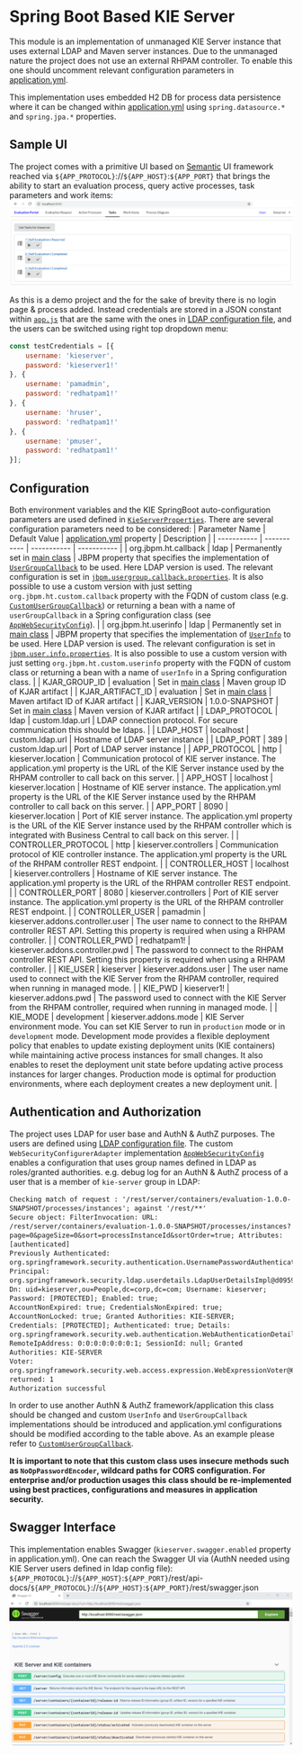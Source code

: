 # Spring Boot Based KIE Server
This module is an implementation of unmanaged KIE Server instance that uses external LDAP and Maven server instances. Due to the unmanaged nature the project does not use an external RHPAM controller. To enable this one should uncomment relevant configuration parameters in [application.yml](/evaluation-boot/src/main/resources/application.yml).

This implementation uses embedded H2 DB for process data persistence where it can be changed within [application.yml](/evaluation-boot/src/main/resources/application.yml) using `spring.datasource.*` and `spring.jpa.*` properties.

## Sample UI
The project comes with a primitive UI based on [Semantic](https://semantic-ui.com/) UI framework reached via `${APP_PROTOCOL}`://`${APP_HOST}`:`${APP_PORT}` that brings the ability to start an evaluation process, query active processes, task parameters and work items:
![UI](/doc/images/ui.png)

As this is a demo project and the for the sake of brevity there is no login page & process added. Instead credentials are stored in a JSON constant within [`app.js`](/evaluation-boot/src/main/resources/static/scripts/app.js) that are the same with the ones in [LDAP configuration file](https://github.com/selcuksert/docker-images/blob/master/redhat/pam/ldapserver/config/ldif/bootstrap.ldif), and the users can be switched using right top dropdown menu:
```javascript
const testCredentials = [{
	username: 'kieserver',
	password: 'kieserver1!'
}, {
	username: 'pamadmin',
	password: 'redhatpam1!'
}, {
	username: 'hruser',
	password: 'redhatpam1!'
}, {
	username: 'pmuser',
	password: 'redhatpam1!'
}];
```

## Configuration
Both environment variables and the KIE SpringBoot auto-configuration parameters are used defined in [`KieServerProperties`](https://github.com/kiegroup/droolsjbpm-integration/blob/master/kie-spring-boot/kie-spring-boot-autoconfiguration/kie-server-spring-boot-autoconfiguration/src/main/java/org/kie/server/springboot/autoconfiguration/KieServerProperties.java). There are several configuration parameters need to be considered:
| Parameter Name | Default Value | [application.yml](/evaluation-boot/src/main/resources/application.yml) property | Description |
| ----------- | ----------- | ----------- | ----------- |
| org.jbpm.ht.callback | ldap | Permanently set in [main class](/evaluation-boot/src/main/java/com/corp/concepts/process/automation/evaluation/EvaluationApplication.java) | JBPM property that specifies the implementation of [`UserGroupCallback`](https://github.com/kiegroup/droolsjbpm-knowledge/blob/master/kie-api/src/main/java/org/kie/api/task/UserGroupCallback.java) to be used. Here LDAP version is used. The relevant configuration is set in [`jbpm.usergroup.callback.properties`](/evaluation-boot/src/main/resources/jbpm.usergroup.callback.properties). It is also possible to use a custom version with just setting `org.jbpm.ht.custom.callback` property with the FQDN of custom class (e.g. [`CustomUserGroupCallback`](/evaluation-boot/src/main/java/com/corp/concepts/process/automation/evaluation/security/CustomUserGroupCallback.java)) or returning a bean with a name of `userGroupCallback` in a Spring configuration class (see [`AppWebSecurityConfig`](/evaluation-boot/src/main/java/com/corp/concepts/process/automation/evaluation/config/AppWebSecurityConfig.java)). |
| org.jbpm.ht.userinfo | ldap | Permanently set in [main class](/evaluation-boot/src/main/java/com/corp/concepts/process/automation/evaluation/EvaluationApplication.java) | JBPM property that specifies the implementation of [`UserInfo`](https://github.com/kiegroup/droolsjbpm-knowledge/blob/master/kie-api/src/main/java/org/kie/api/task/UserInfo.java) to be used. Here LDAP version is used. The relevant configuration is set in [`jbpm.user.info.properties`](/evaluation-boot/src/main/resources/jbpm.user.info.properties). It is also possible to use a custom version with just setting `org.jbpm.ht.custom.userinfo` property with the FQDN of custom class or returning a bean with a name of `userInfo` in a Spring configuration class. |
| KJAR_GROUP_ID | evaluation | Set in [main class](/evaluation-boot/src/main/java/com/corp/concepts/process/automation/evaluation/EvaluationApplication.java) | Maven group ID of KJAR artifact |
| KJAR_ARTIFACT_ID | evaluation | Set in [main class](/evaluation-boot/src/main/java/com/corp/concepts/process/automation/evaluation/EvaluationApplication.java) | Maven artifact ID of KJAR artifact |
| KJAR_VERSION | 1.0.0-SNAPSHOT | Set in [main class](/evaluation-boot/src/main/java/com/corp/concepts/process/automation/evaluation/EvaluationApplication.java) | Maven version of KJAR artifact |
| LDAP_PROTOCOL | ldap | custom.ldap.url | LDAP connection protocol. For secure communication this should be ldaps. |
| LDAP_HOST | localhost | custom.ldap.url | Hostname of LDAP server instance |
| LDAP_PORT | 389 | custom.ldap.url | Port of LDAP server instance |
| APP_PROTOCOL | http | kieserver.location | Communication protocol of KIE server instance. The application.yml property is the URL of the KIE Server instance used by the RHPAM controller to call back on this server. |
| APP_HOST | localhost | kieserver.location | Hostname of KIE server instance. The application.yml property is the URL of the KIE Server instance used by the RHPAM controller to call back on this server. |
| APP_PORT | 8090 | kieserver.location | Port of KIE server instance. The application.yml property is the URL of the KIE Server instance used by the RHPAM controller which is integrated with Business Central to call back on this server. |
| CONTROLLER_PROTOCOL | http | kieserver.controllers | Communication protocol of KIE controller instance. The application.yml property is the URL of the RHPAM controller REST endpoint. |
| CONTROLLER_HOST | localhost | kieserver.controllers | Hostname of KIE server instance. The application.yml property is the URL of the RHPAM controller REST endpoint. |
| CONTROLLER_PORT | 8080 | kieserver.controllers | Port of KIE server instance. The application.yml property is the URL of the RHPAM controller REST endpoint. |
| CONTROLLER_USER | pamadmin | kieserver.addons.controller.user | The user name to connect to the RHPAM controller REST API. Setting this property is required when using a RHPAM controller. |
| CONTROLLER_PWD | redhatpam1! | kieserver.addons.controller.pwd | The password to connect to the RHPAM controller REST API. Setting this property is required when using a RHPAM controller. |
| KIE_USER | kieserver | kieserver.addons.user | The user name used to connect with the KIE Server from the RHPAM controller, required when running in managed mode. |
| KIE_PWD | kieserver1! | kieserver.addons.pwd | The password used to connect with the KIE Server from the RHPAM controller, required when running in managed mode. |
| KIE_MODE | development | kieserver.addons.mode | KIE Server environment mode. You can set KIE Server to run in `production` mode or in `development` mode. Development mode provides a flexible deployment policy that enables to update existing deployment units (KIE containers) while maintaining active process instances for small changes. It also enables to reset the deployment unit state before updating active process instances for larger changes. Production mode is optimal for production environments, where each deployment creates a new deployment unit. |

## Authentication and Authorization
The project uses LDAP for user base and AuthN & AuthZ purposes. The users are defined using [LDAP configuration file](https://github.com/selcuksert/docker-images/blob/master/redhat/pam/ldapserver/config/ldif/bootstrap.ldif). The custom `WebSecurityConfigurerAdapter` implementation [`AppWebSecurityConfig`](/evaluation-boot/src/main/java/com/corp/concepts/process/automation/evaluation/config/AppWebSecurityConfig.java) enables a configuration that uses group names defined in LDAP as roles/granted authorities. e.g. debug log for an AuthN & AuthZ process of a user that is a member of `kie-server` group in LDAP:
```
Checking match of request : '/rest/server/containers/evaluation-1.0.0-SNAPSHOT/processes/instances'; against '/rest/**'
Secure object: FilterInvocation: URL: /rest/server/containers/evaluation-1.0.0-SNAPSHOT/processes/instances?page=0&pageSize=0&sort=processInstanceId&sortOrder=true; Attributes: [authenticated]
Previously Authenticated: org.springframework.security.authentication.UsernamePasswordAuthenticationToken@99acafb5: Principal: org.springframework.security.ldap.userdetails.LdapUserDetailsImpl@d095923c: 
Dn: uid=kieserver,ou=People,dc=corp,dc=com; Username: kieserver; Password: [PROTECTED]; Enabled: true; 
AccountNonExpired: true; CredentialsNonExpired: true; AccountNonLocked: true; Granted Authorities: KIE-SERVER;
Credentials: [PROTECTED]; Authenticated: true; Details: org.springframework.security.web.authentication.WebAuthenticationDetails@b364: 
RemoteIpAddress: 0:0:0:0:0:0:0:1; SessionId: null; Granted Authorities: KIE-SERVER
Voter: org.springframework.security.web.access.expression.WebExpressionVoter@638365f5, returned: 1
Authorization successful
```
In order to use another AuthN & AuthZ framework/application this class should be changed and custom `UserInfo` and `UserGroupCallback` implementations should be introduced and application.yml configurations should be modified according to the table above. As an example please refer to [`CustomUserGroupCallback`](/evaluation-boot/src/main/java/com/corp/concepts/process/automation/evaluation/security/CustomUserGroupCallback.java).

<b>It is important to note that this custom class uses insecure methods such as `NoOpPasswordEncoder`, wildcard paths for CORS configuration. For enterprise and/or production usages this class should be re-implemented using best practices, configurations and measures in application security.</b>

## Swagger Interface
This implementation enables Swagger (`kieserver.swagger.enabled` property in application.yml). One can reach the Swagger UI via (AuthN needed using KIE Server users defined in ldap config file):
`${APP_PROTOCOL}`://`${APP_HOST}`:`${APP_PORT}`/rest/api-docs/`${APP_PROTOCOL}`://`${APP_HOST}`:`${APP_PORT}`/rest/swagger.json
![Swagger UI](/doc/images/swagger.png)
